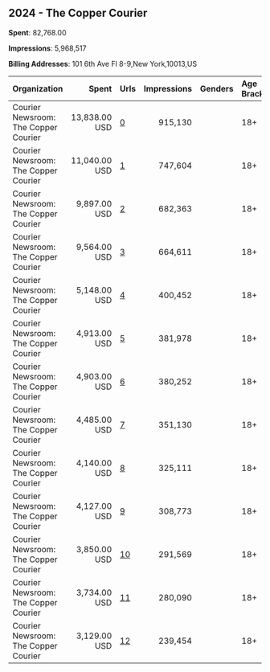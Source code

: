 ## 2024 - The Copper Courier 
**Spent**: 82,768.00

**Impressions**: 5,968,517

**Billing Addresses**: 101 6th Ave Fl 8-9,New York,10013,US

|Organization|Spent|Urls|Impressions|Genders|Age Brackets|Country Codes|
|:---|---:|:---|---:|:---|:---|:---|
|Courier Newsroom: The Copper Courier|13,838.00 USD|[0](https://www.snap.com/political-ads/asset/cd353ed06b6751ac3e2e686a929804d12d652f5da160bf6c13efed9659ec9232?mediaType=mp4)|915,130||18+|united states|
|Courier Newsroom: The Copper Courier|11,040.00 USD|[1](https://www.snap.com/political-ads/asset/c023648c7648f3aa83b86919741be32c028711d0132404fef91da1e7021d086d?mediaType=mp4)|747,604||18+|united states|
|Courier Newsroom: The Copper Courier|9,897.00 USD|[2](https://www.snap.com/political-ads/asset/4594b9fdd834f9b53faf6f94e1dc035263c1b7292d09b5dda843575d7e2b650e?mediaType=mp4)|682,363||18+|united states|
|Courier Newsroom: The Copper Courier|9,564.00 USD|[3](https://www.snap.com/political-ads/asset/ccc23891f4fdbe54b944711d8644bc86135154531cc8305c17e66487ce7b7f5b?mediaType=mp4)|664,611||18+|united states|
|Courier Newsroom: The Copper Courier|5,148.00 USD|[4](https://www.snap.com/political-ads/asset/f74a39a08c18fffd9b0c635a95a058117068c306dce482c4c44368180e6e3139?mediaType=mp4)|400,452||18+|united states|
|Courier Newsroom: The Copper Courier|4,913.00 USD|[5](https://www.snap.com/political-ads/asset/b115b00098c7ebc9ab66444269068bddf8524c9883a8cb146ea4e891ab27a17b?mediaType=mp4)|381,978||18+|united states|
|Courier Newsroom: The Copper Courier|4,903.00 USD|[6](https://www.snap.com/political-ads/asset/7eef349d8766b753b3b7590f51ddf74077e89c78d21856c9b72cbcdb000f29dd?mediaType=mp4)|380,252||18+|united states|
|Courier Newsroom: The Copper Courier|4,485.00 USD|[7](https://www.snap.com/political-ads/asset/f1725fc896bc8ae5dbb41a574b0b52f18cbc6b5c5ff2b23ac51ea3fc59083fb5?mediaType=mp4)|351,130||18+|united states|
|Courier Newsroom: The Copper Courier|4,140.00 USD|[8](https://www.snap.com/political-ads/asset/adfef4f6f92b39cbaae1f977d7939c06171fe50397a2df0cf799c9d09f345415?mediaType=mp4)|325,111||18+|united states|
|Courier Newsroom: The Copper Courier|4,127.00 USD|[9](https://www.snap.com/political-ads/asset/8352f10e100f61c9bf34b488a54f8cb4127457aaed8cb158a076b11bc8b4e044?mediaType=mp4)|308,773||18+|united states|
|Courier Newsroom: The Copper Courier|3,850.00 USD|[10](https://www.snap.com/political-ads/asset/36ef4095fc0d1052cbf58e60e87634bf77c053361eb77d0624176061fe3cc8f0?mediaType=mp4)|291,569||18+|united states|
|Courier Newsroom: The Copper Courier|3,734.00 USD|[11](https://www.snap.com/political-ads/asset/375c6557045a39cebf575317c1c4979bab174c30c4847426157d637cf641b853?mediaType=mp4)|280,090||18+|united states|
|Courier Newsroom: The Copper Courier|3,129.00 USD|[12](https://www.snap.com/political-ads/asset/64ebd46d7bf997b95f2096ca1c1cb931e9eb4e85babe7ebc662697ee9fe65fd8?mediaType=mp4)|239,454||18+|united states|
